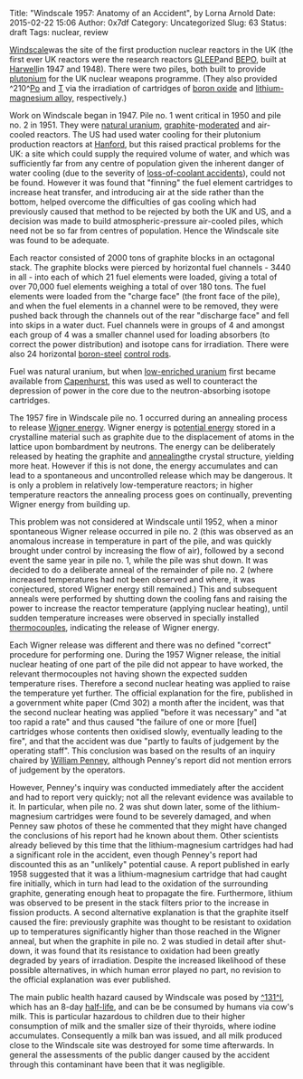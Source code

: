 Title: "Windscale 1957: Anatomy of an Accident", by Lorna Arnold
Date: 2015-02-22 15:06
Author: 0x7df
Category: Uncategorized
Slug: 63
Status: draft
Tags: nuclear, review

[Windscale](en.wikipedia.org/wiki/Windscale_fire)was the site of the
first production nuclear reactors in the UK (the first ever UK reactors
were the research reactors [GLEEP](en.wikipedia.org/wiki/GLEEP)and
[BEPO](www.neimagazine.com/features/featurecurtains-for-bepo/), built at
[Harwell](en.wikipedia.org/wiki/Atomic_Energy_Research_Establishment)in
1947 and 1948). There were two piles, both built to provide
[plutonium](http://www.epa.gov/radiation/radionuclides/plutonium.html)
for the UK nuclear weapons programme. (They also provided
^210^[Po](http://www.webelements.com/polonium/) and
[T](http://www.physics.isu.edu/radinf/tritium.htm) via the irradiation
of cartridges of [boron
oxide](http://www.sigmaaldrich.com/catalog/product/aldrich/426172) and
[lithium-magnesium
alloy,](http://en.wikipedia.org/wiki/Magnesium_alloy#Magnesium-lithium_alloys)
respectively.)

Work on Windscale began in 1947. Pile no. 1 went critical in 1950 and
pile no. 2 in 1951. They were [natural
uranium](www.world-nuclear.org/info/.../What-is-Uranium--How-Does-it-Work-/),
[graphite](en.wikipedia.org/wiki/Graphite)-[moderated](http://www.doitpoms.ac.uk/tlplib/nuclear_materials/moderators.php)
and air-cooled reactors. The US had used water cooling for their
plutonium production reactors at [Hanford](http://www.hanford.gov/), but
this raised practical problems for the UK: a site which could supply the
required volume of water, and which was sufficiently far from any centre
of population given the inherent danger of water cooling (due to the
severity of [loss-of-coolant
accidents](http://www.nrc.gov/reading-rm/basic-ref/glossary/loss-of-coolant-accident-loca.html)),
could not be found. However it was found that "finning" the fuel element
cartridges to increase heat transfer, and introducing air at the side
rather than the bottom, helped overcome the difficulties of gas cooling
which had previously caused that method to be rejected by both the UK
and US, and a decision was made to build atmospheric-pressure air-cooled
piles, which need not be so far from centres of population. Hence the
Windscale site was found to be adequate.

Each reactor consisted of 2000 tons of graphite blocks in an octagonal
stack. The graphite blocks were pierced by horizontal fuel channels -
3440 in all - into each of which 21 fuel elements were loaded, giving a
total of over 70,000 fuel elements weighing a total of over 180 tons.
The fuel elements were loaded from the "charge face" (the front face of
the pile), and when the fuel elements in a channel were to be removed,
they were pushed back through the channels out of the rear "discharge
face" and fell into skips in a water duct. Fuel channels were in groups
of 4 and amongst each group of 4 was a smaller channel used for loading
absorbers (to correct the power distribution) and isotope cans for
irradiation. There were also 24 horizontal
[boron-steel](http://www.tatasteeleurope.com/en/products-and-services/flat/narrow-strip/offering/boron-steels)
[control
rods](http://www.nrc.gov/reading-rm/basic-ref/glossary/control-rod.html).

Fuel was natural uranium, but when [low-enriched
uranium](http://web.ead.anl.gov/uranium/glossacro/dsp_wordpopup.cfm?word_id=292)
first became available from
[Capenhurst](en.wikipedia.org/wiki/Capenhurst), this was used as well to
counteract the depression of power in the core due to the
neutron-absorbing isotope cartridges.

The 1957 fire in Windscale pile no. 1 occurred during an annealing
process to release [Wigner
energy](http://www.britannica.com/EBchecked/topic/643429/Wigner-effect).
Wigner energy is [potential
energy](http://www.physicsclassroom.com/class/energy/Lesson-1/Potential-Energy)
stored in a crystalline material such as graphite due to the
displacement of atoms in the lattice upon bombardment by neutrons. The
energy can be deliberately released by heating the graphite and
[annealing](http://www.physicsclassroom.com/class/energy/Lesson-1/Potential-Energy)the
crystal structure, yielding more heat. However if this is not done, the
energy accumulates and can lead to a spontaneous and uncontrolled
release which may be dangerous. It is only a problem in relatively
low-temperature reactors; in higher temperature reactors the annealing
process goes on continually, preventing Wigner energy from building up.

This problem was not considered at Windscale until 1952, when a minor
spontaneous Wigner release occurred in pile no. 2 (this was observed as
an anomalous increase in temperature in part of the pile, and was
quickly brought under control by increasing the flow of air), followed
by a second event the same year in pile no. 1, while the pile was shut
down. It was decided to do a deliberate anneal of the remainder of pile
no. 2 (where increased temperatures had not been observed and where, it
was conjectured, stored Wigner energy still remained.) This and
subsequent anneals were performed by shutting down the cooling fans and
raising the power to increase the reactor temperature (applying nuclear
heating), until sudden temperature increases were observed in specially
installed [thermocouples](http://www.thermocoupleinfo.com/index.htm),
indicating the release of Wigner energy.

Each Wigner release was different and there was no defined "correct"
procedure for performing one. During the 1957 Wigner release, the
initial nuclear heating of one part of the pile did not appear to have
worked, the relevant thermocouples not having shown the expected sudden
temperature rises. Therefore a second nuclear heating was applied to
raise the temperature yet further. The official explanation for the
fire, published in a government white paper (Cmd 302) a month after the
incident, was that the second nuclear heating was applied "before it was
necessary" and "at too rapid a rate" and thus caused "the failure of one
or more [fuel] cartridges whose contents then oxidised slowly,
eventually leading to the fire", and that the accident was due "partly
to faults of judgement by the operating staff". This conclusion was
based on the results of an inquiry chaired by [William
Penney](http://www.oxfordtimes.co.uk/news/yourtown/oxford/9994337.William_Penney__There_as_the_new_age_dawned/),
although Penney's report did not mention errors of judgement by the
operators.

However, Penney's inquiry was conducted immediately after the accident
and had to report very quickly; not all the relevant evidence was
available to it. In particular, when pile no. 2 was shut down later,
some of the lithium-magnesium cartridges were found to be severely
damaged, and when Penney saw photos of these he commented that they
might have changed the conclusions of his report had he known about
them. Other scientists already believed by this time that the
lithium-magnesium cartridges had had a significant role in the accident,
even though Penney's report had discounted this as an "unlikely"
potential cause. A report published in early 1958 suggested that it was
a lithium-magnesium cartridge that had caught fire initially, which in
turn had lead to the oxidation of the surrounding graphite, generating
enough heat to propagate the fire. Furthermore, lithium was observed to
be present in the stack filters prior to the increase in fission
products. A second alternative explanation is that the graphite itself
caused the fire: previously graphite was thought to be resistant to
oxidation up to temperatures significantly higher than those reached in
the Wigner anneal, but when the graphite in pile no. 2 was studied in
detail after shut-down, it was found that its resistance to oxidation
had been greatly degraded by years of irradiation. Despite the increased
likelihood of these possible alternatives, in which human error played
no part, no revision to the official explanation was ever published.

The main public health hazard caused by Windscale was posed by
[^131^I](http://emergency.cdc.gov/radiation/isotopes/iodine.asp), which
has an 8-day
[half-life](http://hyperphysics.phy-astr.gsu.edu/hbase/nuclear/halfli.html),
and can be be consumed by humans via cow's milk. This is particular
hazardous to children due to their higher consumption of milk and the
smaller size of their thyroids, where iodine accumulates. Consequently a
milk ban was issued, and all milk produced close to the Windscale site
was destroyed for some time afterwards. In general the assessments of
the public danger caused by the accident through this contaminant have
been that it was negligible.

